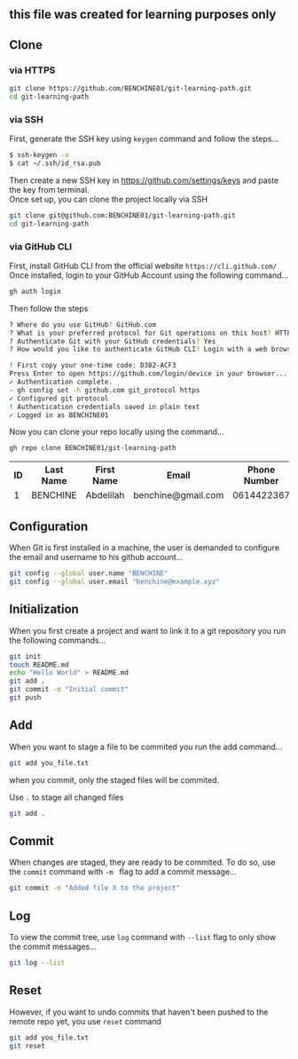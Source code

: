 ## this file was created for learning purposes only

## Clone 
### via HTTPS
```sh
git clone https://github.com/BENCHINE01/git-learning-path.git
cd git-learning-path
```

### via SSH
First, generate the SSH key using `keygen` command and follow the steps...
```sh
$ ssh-keygen -o
$ cat ~/.ssh/id_rsa.pub
```
Then create a new SSH key in https://github.com/settings/keys and paste the key from terminal. <br>
Once set up, you can clone the project locally via SSH 

```sh
git clone git@github.com:BENCHINE01/git-learning-path.git
cd git-learning-path
```

### via GitHub CLI 
First, install GitHub CLI from the official website `https://cli.github.com/` <br> 
Once installed, login to your GitHub Account using the following command...
```sh
gh auth login
```
Then follow the steps
```sh
? Where do you use GitHub? GitHub.com
? What is your preferred protocol for Git operations on this host? HTTPS
? Authenticate Git with your GitHub credentials? Yes
? How would you like to authenticate GitHub CLI? Login with a web browser

! First copy your one-time code: D382-ACF3
Press Enter to open https://github.com/login/device in your browser... 
✓ Authentication complete.
- gh config set -h github.com git_protocol https
✓ Configured git protocol
! Authentication credentials saved in plain text
✓ Logged in as BENCHINE01
```

Now you can clone your repo locally using the command...
```sh
gh repo clone BENCHINE01/git-learning-path
```
<table>
    <thead>
        <tr>
            <th>ID</th>
            <th>Last Name</th>
            <th>First Name</th>
            <th>Email</th>
            <th>Phone Number</th>
        </tr>
        <tr>
            <td>1</td>
            <td>BENCHINE</td>
            <td>Abdelilah</td>
            <td>benchine@gmail.com</td>
            <td>0614422367</td>
        </tr>
    </thead>
</table>

## Configuration
When Git is first installed in a machine, the user is demanded to configure the email and username to his github account...

```sh
git config --global user.name "BENCHINE"
git config --global user.email "benchine@example.xyz"
```

## Initialization 
When you first create a project and want to link it to a git repository you run the following commands...

```sh
git init 
touch README.md
echo "Hello World" > README.md
git add .
git commit -m "Initial commit"
git push
```

## Add 
When you want to stage a file to be commited you run the add command...

```sh
git add you_file.txt
```

when you commit, only the staged files will be commited.

Use `.` to stage all changed files 

```sh
git add .
```

## Commit 
When changes are staged, they are ready to be commited.
To do so, use the `commit` command with `-m ` flag to add a commit message...
```sh
git commit -m "Added file X to the project"
```

## Log
To view the commit tree, use `log` command with `--list` flag to only show the commit messages...
```sh
git log --list
```

## Reset 
However, if you want to undo commits that haven't been pushed to the remote repo yet, you use `reset` command 

```sh
git add you_file.txt
git reset 
```